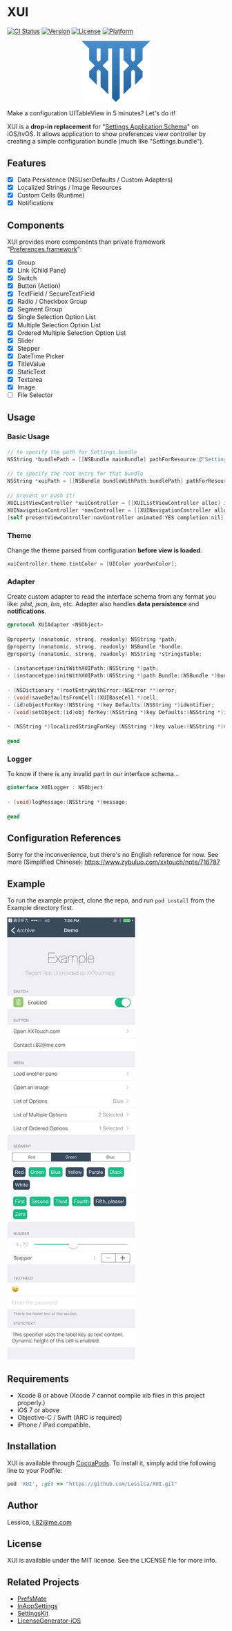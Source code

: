 # XUI

[![CI Status](http://img.shields.io/travis/Lessica/XUI.svg?style=flat)](https://travis-ci.org/Lessica/XUI)
[![Version](https://img.shields.io/cocoapods/v/XUI.svg?style=flat)](http://cocoapods.org/pods/XUI)
[![License](https://img.shields.io/cocoapods/l/XUI.svg?style=flat)](http://cocoapods.org/pods/XUI)
[![Platform](https://img.shields.io/cocoapods/p/XUI.svg?style=flat)](http://cocoapods.org/pods/XUI)

<p align="center">
<img src="https://raw.githubusercontent.com/Lessica/XUI/master/Design/XUIAboutIcon.png" width="160"/><br />
</p>

Make a configuration UITableView in 5 minutes? Let's do it!

XUI is a **drop-in replacement** for "[Settings Application Schema](https://developer.apple.com/library/content/documentation/PreferenceSettings/Conceptual/SettingsApplicationSchemaReference/Introduction/Introduction.html#//apple_ref/doc/uid/TP40007005-SW1)" on iOS/tvOS. It allows application to show preferences view controller by creating a simple configuration bundle (much like "Settings.bundle").

## Features

- [x] Data Persistence (NSUserDefaults / Custom Adapters)
- [x] Localized Strings / Image Resources
- [x] Custom Cells (Runtime)
- [x] Notifications

## Components

XUI provides more components than private framework "[Preferences.framework](http://iphonedevwiki.net/index.php/Preferences.framework)":

- [x] Group
- [x] Link (Child Pane)
- [x] Switch
- [x] Button (Action)
- [x] TextField / SecureTextField
- [x] Radio / Checkbox Group
- [x] Segment Group
- [x] Single Selection Option List
- [x] Multiple Selection Option List
- [x] Ordered Multiple Selection Option List
- [x] Slider
- [x] Stepper
- [x] DateTime Picker
- [x] TitleValue
- [x] StaticText
- [x] Textarea
- [x] Image
- [ ] File Selector

## Usage

### Basic Usage

```objective-c
// to specify the path for Settings.bundle
NSString *bundlePath = [[NSBundle mainBundle] pathForResource:@"Settings" ofType:@"bundle"];

// to specify the root entry for that bundle
NSString *xuiPath = [[NSBundle bundleWithPath:bundlePath] pathForResource:@"Root" ofType:@"plist"];

// present or push it!
XUIListViewController *xuiController = [[XUIListViewController alloc] initWithPath:xuiPath withBundlePath:bundlePath];
XUINavigationController *navController = [[XUINavigationController alloc] initWithRootViewController:xuiController];
[self presentViewController:navController animated:YES completion:nil];
```

### Theme

Change the theme parsed from configuration **before view is loaded**.

```objective-c
xuiController.theme.tintColor = [UIColor yourOwnColor];
```

### Adapter

Create custom adapter to read the interface schema from any format you like: *plist*, *json*, *lua*, etc. Adapter also handles **data persistence** and **notifications**.

```objective-c
@protocol XUIAdapter <NSObject>

@property (nonatomic, strong, readonly) NSString *path;
@property (nonatomic, strong, readonly) NSBundle *bundle;
@property (nonatomic, strong, readonly) NSString *stringsTable;

- (instancetype)initWithXUIPath:(NSString *)path;
- (instancetype)initWithXUIPath:(NSString *)path Bundle:(NSBundle *)bundle;

- (NSDictionary *)rootEntryWithError:(NSError **)error;
- (void)saveDefaultsFromCell:(XUIBaseCell *)cell;
- (id)objectForKey:(NSString *)key Defaults:(NSString *)identifier;
- (void)setObject:(id)obj forKey:(NSString *)key Defaults:(NSString *)identifier;

- (NSString *)localizedStringForKey:(NSString *)key value:(NSString *)value;

@end
```

### Logger

To know if there is any invalid part in our interface schema...

```objective-c
@interface XUILogger : NSObject

- (void)logMessage:(NSString *)message;

@end
```

## Configuration References

Sorry for the inconvenience, but there's no English reference for now. See more (Simplified Chinese): https://www.zybuluo.com/xxtouch/note/716787

## Example

To run the example project, clone the repo, and run `pod install` from the Example directory first.

![Demo](https://raw.githubusercontent.com/Lessica/XUI/master/Design/IMG_0716.jpg)

## Requirements

- Xcode 8 or above (Xcode 7 cannot complie xib files in this project properly.)
- iOS 7 or above
- Objective-C / Swift (ARC is required)
- iPhone / iPad compatible.

## Installation

XUI is available through [CocoaPods](http://cocoapods.org). To install
it, simply add the following line to your Podfile:

```ruby
pod 'XUI', :git => "https://github.com/Lessica/XUI.git"
```

## Author

Lessica, i.82@me.com

## License

XUI is available under the MIT license. See the LICENSE file for more info.

## Related Projects

- [PrefsMate](https://github.com/caiyue1993/PrefsMate)
- [InAppSettings](https://github.com/kgn/InAppSettings)
- [SettingsKit](https://github.com/mlnlover11/SettingsKit)
- [LicenseGenerator-iOS](https://github.com/carloe/LicenseGenerator-iOS)
